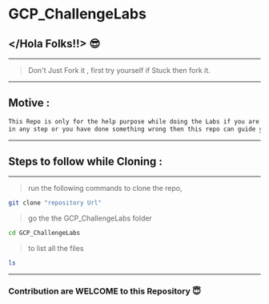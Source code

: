 # GCP_ChallengeLabs

## </Hola Folks!!> :sunglasses:
---
> Don't Just Fork it , first try yourself if Stuck then fork it.
---
## Motive :

 ```md
 This Repo is only for the help purpose while doing the Labs if you are stuck 
 in any step or you have done something wrong then this repo can guide you very well.
 ```
---

## Steps to follow while Cloning :
---
> run the following commands to clone the repo,

```bash
git clone "repository Url"
```
> go the the GCP_ChallengeLabs folder

```bash
cd GCP_ChallengeLabs
```
> to list all the files 

```bash
ls
```

---

### Contribution are WELCOME to this Repository :innocent:
